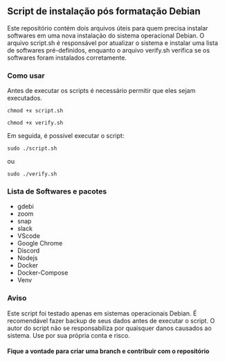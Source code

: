 ## Script de instalação pós formatação Debian

Este repositório contém dois arquivos úteis para quem precisa instalar softwares em uma nova instalação do sistema operacional Debian. O arquivo script.sh é responsável por atualizar o sistema e instalar uma lista de softwares pré-definidos, enquanto o arquivo verify.sh verifica se os softwares foram instalados corretamente.

### Como usar

Antes de executar os scripts é necessário permitir que eles sejam executados.

`chmod +x script.sh`

`chmod +x verify.sh`

Em seguida, é possivel executar o script:

`sudo ./script.sh`

ou

`sudo ./verify.sh`

### Lista de Softwares e pacotes

- gdebi
- zoom
- snap
- slack
- VScode
- Google Chrome
- Discord
- Nodejs
- Docker
- Docker-Compose
- Venv

### Aviso

Este script foi testado apenas em sistemas operacionais Debian. É recomendável fazer backup de seus dados antes de executar o script. O autor do script não se responsabiliza por quaisquer danos causados ao sistema. Use por sua própria conta e risco.

#### Fique a vontade para criar uma branch e contribuir com o repositório
